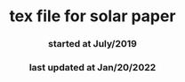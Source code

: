 <center><h1>tex file for solar paper</h1></center>
<center><h3>started at July/2019</h3></center>
<center><h3>last updated at Jan/20/2022</h3></center>
